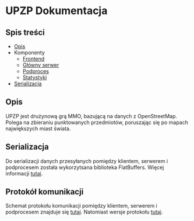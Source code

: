 # UPZP Dokumentacja

## Spis treści
* [Opis](#opis)
* Komponenty
  * [Frontend](Frontend.md)
  * [Główny serwer](GlownySerwer.md)
  * [Podproces](Podproces.md)
  * [Statystyki](https://github.com/RideTheSkyP/Team-project-MMO-RPG-Website/blob/master/docs/stats-readme.md)
* [Serializacja](#serializacja)

## Opis
UPZP jest drużynową grą MMO, bazującą na danych z OpenStreetMap. Polega na zbieraniu punktowanych przedmiotów, poruszając się po mapach największych miast świata.
	
## Serializacja
Do serializacji danych przesyłanych pomiędzy klientem, serwerem i podprocesem została wykorzytsana biblioteka FlatBuffers. Więcej informacji [tutaj](https://google.github.io/flatbuffers/).

## Protokół komunikacji
Schemat protokołu komunikacji pomiędzy klientem, serwerem i podprocesem znajduje się [tutaj](Protoko_komunikacji.pdf). Natomiast wersje protokołu [tutaj](versions.txt).
